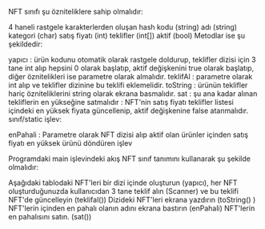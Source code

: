 
NFT sınıfı şu özniteliklere sahip olmalıdır:

 4 haneli rastgele karakterlerden oluşan hash kodu (string)
adı (string)
kategori (char)
satış fiyatı (int)
teklifler (int[])
aktif (bool)
Metodlar ise şu şekildedir:

yapıcı : ürün kodunu otomatik olarak rastgele doldurup,  teklifler dizisi için 3 tane int alıp hepsini 0 olarak başlatıp, aktif değişkenini true olarak başlatıp, diğer öznitelikleri ise parametre olarak almalıdır.
teklifAl : parametre olarak int alıp ve teklifler dizinine bu teklifi eklemelidir.
toString : ürünün teklifler hariç özniteliklerini string olarak ekrana basmalıdır.
sat : şu ana kadar alınan tekliflerin en yükseğine satmalıdır : NFT'nin satış fiyatı teklifler listesi içindeki en yüksek fiyata güncellenip, aktif değişkenine false atanmalıdır.
sınıf/static işlev:

enPahali : Parametre olarak NFT dizisi alıp aktif olan ürünler içinden satış fiyatı en yüksek ürünü döndüren işlev

Programdaki main işlevindeki akış NFT sınıf tanımını kullanarak şu şekilde olmalıdır:

 Aşağıdaki tablodaki NFT'leri bir dizi içinde oluşturun (yapıcı),
 her NFT oluşturduğunuzda kullanıcıdan 3 tane teklif alın (Scanner) ve bu teklifi NFT'de güncelleyin (teklifal())
 Dizideki NFT'leri ekrana yazdırın (toString() )
 NFT'lerin içinden en pahalı olanın adını ekrana bastırın (enPahali)
 NFT'lerin en pahalısını satın. (sat())


